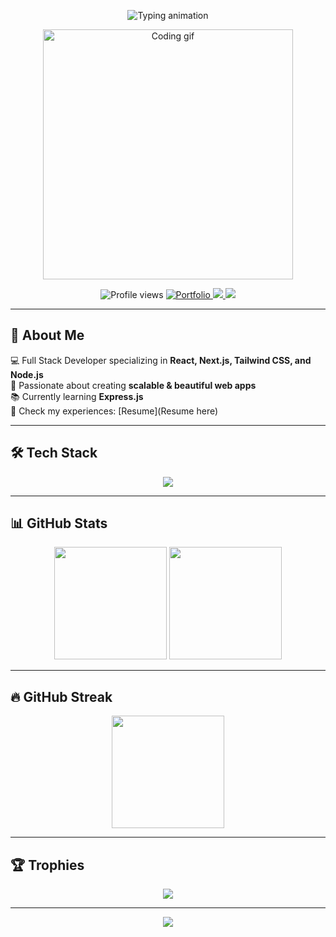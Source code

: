 <!-- Animated Typing Intro -->
<p align="center">
  <img src="https://readme-typing-svg.herokuapp.com?font=Fira+Code&size=28&pause=1000&color=00F7FF&center=true&vCenter=true&width=650&lines=Hi+%F0%9F%91%8B%2C+I'm+Pravakar+Adhikari;Full+Stack+Developer+%7C+MERN+%7C+Next.js;Passionate+Coder+from+Nepal;Building+Scalable+%26+Modern+Web+Apps" alt="Typing animation" />
</p>

<!-- Neon GIF -->
<p align="center">
  <img src="https://media2.giphy.com/media/qgQUggAC3Pfv687qPC/giphy.gif" width="400" alt="Coding gif" />
</p>

<!-- Profile View + Social Badges -->
<p align="center">
  <img src="https://komarev.com/ghpvc/?username=pravakarcoder&label=Profile%20Views&color=00F7FF&style=flat-square" alt="Profile views" />
  <a href="https://pravakarportfolio.vercel.app/" target="_blank">
    <img src="https://img.shields.io/badge/🌐%20Portfolio-%2300F7FF.svg?&style=flat-square&logo=vercel&logoColor=black" alt="Portfolio" />
  </a>
  <a href="mailto:pravakaradhikari13@gmail.com">
    <img src="https://img.shields.io/badge/Gmail-D14836?style=flat-square&logo=gmail&logoColor=white" />
  </a>
  <a href="https://linkedin.com/in/pravakar-adhikari" target="_blank">
    <img src="https://img.shields.io/badge/LinkedIn-0077B5?style=flat-square&logo=linkedin&logoColor=white" />
  </a>
</p>

---

## 🌟 About Me
💻 Full Stack Developer specializing in **React, Next.js, Tailwind CSS, and Node.js**  
🚀 Passionate about creating **scalable & beautiful web apps**  
📚 Currently learning **Express.js**  
📄 Check my experiences: [Resume](Resume here)  

---

## 🛠 Tech Stack
<p align="center">
  <img src="https://skillicons.dev/icons?i=html,css,js,ts,react,nextjs,nodejs,express,mongodb,tailwind,bootstrap,redux,figma,firebase,postman" />
</p>

---

## 📊 GitHub Stats
<p align="center">
  <img src="https://github-readme-stats.vercel.app/api?username=pravakarcoder&show_icons=true&theme=tokyonight&hide_border=true" height="180" />
  <img src="https://github-readme-stats.vercel.app/api/top-langs?username=pravakarcoder&layout=compact&theme=tokyonight&hide_border=true" height="180" />
</p>

---

## 🔥 GitHub Streak
<p align="center">
  <img src="https://streak-stats.demolab.com?user=pravakarcoder&theme=tokyonight&hide_border=true" height="180" />
</p>

---

## 🏆 Trophies
<p align="center">
  <img src="https://github-profile-trophy.vercel.app/?username=pravakarcoder&theme=radical&margin-w=15&margin-h=15&no-frame=true" />
</p>

---

<!-- Footer Animation -->
<p align="center">
  <img src="https://capsule-render.vercel.app/api?type=waving&color=00f7ff&height=100&section=footer" />
</p>
